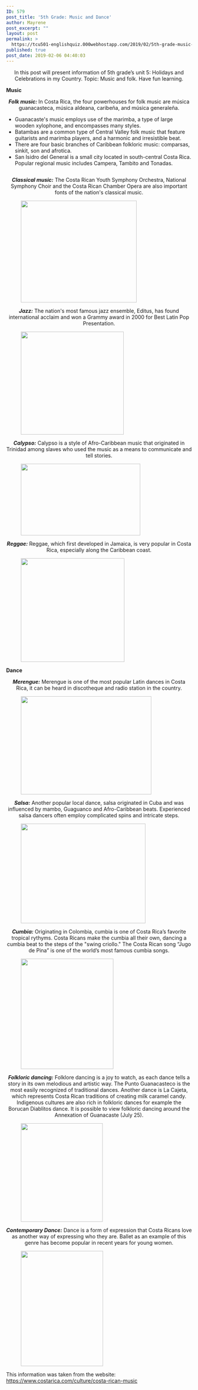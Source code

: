 ```yaml
---
ID: 579
post_title: '5th Grade: Music and Dance'
author: Mayrene
post_excerpt: ""
layout: post
permalink: >
  https://tcu501-englishquiz.000webhostapp.com/2019/02/5th-grade-music-and-dance
published: true
post_date: 2019-02-06 04:40:03
---
```

<!-- wp:paragraph {"align":"center"} -->
<p style="text-align:center">In this post will present information of 5th grade’s unit 5: Holidays and Celebrations in my Country. Topic: Music and folk. Have fun learning.<br></p>
<!-- /wp:paragraph -->

<!-- wp:paragraph -->
<p><strong>Music</strong></p>
<!-- /wp:paragraph -->

<!-- wp:paragraph {"align":"center"} -->
<p style="text-align:center"><strong><em>Folk music:</em> </strong>In Costa Rica, the four powerhouses for folk music are música guanacasteca, música aldeana, caribeña, and música generaleña. </p>
<!-- /wp:paragraph -->

<!-- wp:list -->
<ul><li>Guanacaste's music employs use of the marimba, a type of large wooden xylophone, and encompasses many styles. </li><li>Batambas are a common type of Central Valley folk music that feature guitarists and marimba players, and a harmonic and irresistible beat.</li><li>There are four basic branches of Caribbean folkloric music: comparsas, sinkit, son and afrotica.</li><li>San Isidro del General is a small city located in south-central Costa Rica. Popular regional music includes Campera, Tambito and Tonadas.</li></ul>
<!-- /wp:list -->

<!-- wp:paragraph -->
<p></p>
<!-- /wp:paragraph -->

<!-- wp:image {"align":"center"} -->
<div class="wp-block-image"><figure class="aligncenter"><img src="https://encrypted-tbn0.gstatic.com/images?q=tbn:ANd9GcTSzFVFJBOwxwFKxZ9cnsVtf4QO_cKKEkrOfLPYBinGVjyF7T5NpA" alt=""/></figure></div>
<!-- /wp:image -->

<!-- wp:paragraph {"align":"center"} -->
<p style="text-align:center"><strong><em>Classical music:</em></strong> The Costa Rican Youth Symphony Orchestra, National Symphony Choir and the Costa Rican Chamber Opera are also important fonts of the nation's classical music.</p>
<!-- /wp:paragraph -->

<!-- wp:image {"align":"center","width":314,"height":276} -->
<div class="wp-block-image"><figure class="aligncenter is-resized"><img src="https://us.123rf.com/450wm/iimages/iimages1403/iimages140301673/27137665-ilustraci%C3%B3n-de-una-ni%C3%B1a-jugando-con-el-piano-sobre-un-fondo-blanco.jpg?ver=6" alt="" width="314" height="276"/></figure></div>
<!-- /wp:image -->

<!-- wp:paragraph {"align":"center"} -->
<p style="text-align:center"><strong><em>Jazz:</em></strong> The nation's most famous jazz ensemble, Editus, has found international acclaim and won a Grammy award in 2000 for Best Latin Pop Presentation.</p>
<!-- /wp:paragraph -->

<!-- wp:image {"align":"center","width":279,"height":279} -->
<div class="wp-block-image"><figure class="aligncenter is-resized"><img src="https://static3.depositphotos.com/1005674/194/v/450/depositphotos_1944570-stock-illustration-jazz-band-trio.jpg" alt="" width="279" height="279"/></figure></div>
<!-- /wp:image -->

<!-- wp:paragraph {"align":"center"} -->
<p style="text-align:center"><strong><em>Calypso:</em></strong> Calypso is a style of Afro-Caribbean music that originated in Trinidad among slaves who used the music as a means to communicate and tell stories.</p>
<!-- /wp:paragraph -->

<!-- wp:image {"align":"center","width":324,"height":194} -->
<div class="wp-block-image"><figure class="aligncenter is-resized"><img src="https://4.bp.blogspot.com/-kzXJn2wno18/WpB0JSlfbpI/AAAAAAAAAfk/shN8zz6pbTwF5dI4jqACnWfhcJRVpWzjwCLcBGAs/s1600/Calipso%2BCosta%2BRica%2B1.jpg" alt="" width="324" height="194"/></figure></div>
<!-- /wp:image -->

<!-- wp:paragraph {"align":"center"} -->
<p style="text-align:center"><strong><em>Reggae:</em></strong> Reggae, which first developed in Jamaica, is very popular in Costa Rica, especially along the Caribbean coast.</p>
<!-- /wp:paragraph -->

<!-- wp:image {"align":"center","width":281,"height":281} -->
<div class="wp-block-image"><figure class="aligncenter is-resized"><img src="https://i0.wp.com/thumbs.dreamstime.com/b/rasta-playing-acoustic-guitar-vector-illustration-rastaman-cute-cartoon-rastafarian-guy-dreadlocks-wearing-red-shirt-56466334.jpg?w=600" alt="" width="281" height="281"/></figure></div>
<!-- /wp:image -->

<!-- wp:paragraph -->
<p><strong>Dance</strong></p>
<!-- /wp:paragraph -->

<!-- wp:paragraph {"align":"center"} -->
<p style="text-align:center"><strong><em>Merengue:</em></strong> Merengue is one of the most popular Latin dances in Costa Rica, it can be heard in discotheque and radio station in the country. </p>
<!-- /wp:paragraph -->

<!-- wp:image {"align":"center","width":354,"height":266} -->
<div class="wp-block-image"><figure class="aligncenter is-resized"><img src="https://www.wikihow.com/images/a/a4/Do-the-Merengue-Step-9.jpg" alt="" width="354" height="266"/></figure></div>
<!-- /wp:image -->

<!-- wp:paragraph {"align":"center"} -->
<p style="text-align:center"><strong><em>Salsa:</em></strong> Another popular local dance, salsa originated in Cuba and was influenced by mambo, Guaguanco and Afro-Caribbean beats. Experienced salsa dancers often employ complicated spins and intricate steps.</p>
<!-- /wp:paragraph -->

<!-- wp:image {"align":"center","width":338,"height":270} -->
<div class="wp-block-image"><figure class="aligncenter is-resized"><img src="https://image.freepik.com/vector-gratis/pareja-bailando-salon-baile-ilustracion-bailarin-tango-hombre-mujer-vestido-rojo_33099-367.jpg" alt="" width="338" height="270"/></figure></div>
<!-- /wp:image -->

<!-- wp:paragraph {"align":"center"} -->
<p style="text-align:center"><strong><em>Cumbia:</em></strong> Originating in Colombia, cumbia is one of Costa Rica’s favorite tropical rythyms. Costa Ricans make the cumbia all their own, dancing a cumbia beat to the steps of the "swing criollo." The Costa Rican song “Jugo de Pina” is one of the world’s most famous cumbia songs.</p>
<!-- /wp:paragraph -->

<!-- wp:image {"align":"center","width":251,"height":299} -->
<div class="wp-block-image"><figure class="aligncenter is-resized"><img src="https://png.pngtree.com/element_origin_min_pic/17/08/04/5959edffa645a4575e100fed020c7154.jpg" alt="" width="251" height="299"/></figure></div>
<!-- /wp:image -->

<!-- wp:paragraph {"align":"center"} -->
<p style="text-align:center"><strong><em>Folkloric dancing:</em></strong> Folklore dancing is a joy to watch, as each dance tells a story in its own melodious and artistic way. The Punto Guanacasteco is the most easily recognized of traditional dances. Another dance is La Cajeta, which represents Costa Rican traditions of creating milk caramel candy. Indigenous cultures are also rich in folkloric dances for example the Borucan Diablitos dance. It is possible to view folkloric dancing around the Annexation of Guanacaste (July 25).</p>
<!-- /wp:paragraph -->

<!-- wp:image {"align":"center","width":222,"height":267} -->
<div class="wp-block-image"><figure class="aligncenter is-resized"><img src="https://i.pinimg.com/236x/dc/ff/e5/dcffe54333a29317c3686007ac6639ed.jpg" alt="" width="222" height="267"/></figure></div>
<!-- /wp:image -->

<!-- wp:paragraph {"align":"center"} -->
<p style="text-align:center"><strong><em>Contemporary Dance:</em></strong> Dance is a form of expression that Costa Ricans love as another way of expressing who they are. Ballet as an example of this genre has become popular in recent years for young women.</p>
<!-- /wp:paragraph -->

<!-- wp:image {"align":"center","width":223,"height":312} -->
<div class="wp-block-image"><figure class="aligncenter is-resized"><img src="https://i.pinimg.com/originals/6b/9b/7a/6b9b7a28ae18c011e82dc60ddcbf3317.png" alt="" width="223" height="312"/></figure></div>
<!-- /wp:image -->

<!-- wp:paragraph -->
<p>This information was taken from the website:   <a href="https://www.costarica.com/culture/costa-rican-music">https://www.costarica.com/culture/costa-rican-music</a> </p>
<!-- /wp:paragraph -->
